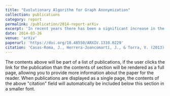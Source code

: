 ```yaml
---
title: "Evolutionary Algorithm for Graph Anonymization"
collection: publications
category: report
permalink: /publication/2014-report-arXiv
excerpt: 'In recent years there has been a significant increase in the use of graphs as a tool for representing information. It is very important to preserve the privacy of users when one wants to publish this information, especially in the case of social graphs. In this case, it is essential to implement an anonymization process in the data in order to preserve users privacy. In this paper we present an algorithm for graph anonymization, called Evolutionary Algorithm for Graph Anonymization (EAGA), based on edge modifications to preserve the k-anonymity model.'
date: 2014-03-26
venue: 'arXiv'
paperurl: 'https://doi.org/10.48550/ARXIV.1310.0229'
citation: 'Casas-Roma, J., Herrera-Joancomartí, J., & Torra, V. (2013). Evolutionary Algorithm for Graph Anonymization (Version 2). arXiv. https://doi.org/10.48550/ARXIV.1310.0229'
---
```


The contents above will be part of a list of publications, if the user clicks the link for the publication than the contents of section will be rendered as a full page, allowing you to provide more information about the paper for the reader. When publications are displayed as a single page, the contents of the above "citation" field will automatically be included below this section in a smaller font.
